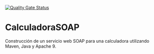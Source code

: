 [![Quality Gate Status](https://sonarcloud.io/api/project_badges/measure?project=co.com.facturas%3AJAXWS_SOAP_Server&metric=alert_status)](https://sonarcloud.io/dashboard?id=co.com.facturas%3AJAXWS_SOAP_Server)

# CalculadoraSOAP
Construcción de un servicio web SOAP para una calculadora utilizando Maven, Java y Apache 9.
